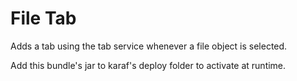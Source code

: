 # File Tab

Adds a tab using the tab service whenever a file object is selected.

Add this bundle's jar to karaf's deploy folder to activate at runtime.